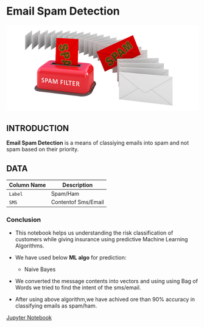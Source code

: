 # Email Spam Detection
![Spam.png](Images/Spam.png)

## INTRODUCTION
__Email Spam Detection__ is a means of classiying emails into spam and not spam based on their priority.

## DATA
| Column Name | Description |
| --- | --- |
| `Label` | Spam/Ham |
| `SMS` | Contentof Sms/Email |

### Conclusion
- This notebook helps us understanding the risk classification of customers while giving insurance using predictive Machine Learning Algorithms.

- We have used below __ML algo__ for prediction:
    - Naive Bayes
    
- We converted the message contents into vectors and using using Bag of Words we tried to find the intent of the sms/email.     
- After using above algorithm,we have achived ore than 90% accuracy in classifying emails as spam/ham.

[Jupyter Notebook](./Email_Spam_Detection.ipynb)
